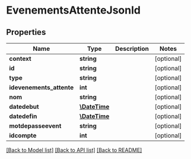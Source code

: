 # EvenementsAttenteJsonld

## Properties
Name | Type | Description | Notes
------------ | ------------- | ------------- | -------------
**context** | **string** |  | [optional] 
**id** | **string** |  | [optional] 
**type** | **string** |  | [optional] 
**idevenements_attente** | **int** |  | [optional] 
**nom** | **string** |  | [optional] 
**datedebut** | [**\DateTime**](\DateTime.md) |  | [optional] 
**datedefin** | [**\DateTime**](\DateTime.md) |  | [optional] 
**motdepasseevent** | **string** |  | [optional] 
**idcompte** | **int** |  | [optional] 

[[Back to Model list]](../../README.md#documentation-for-models) [[Back to API list]](../../README.md#documentation-for-api-endpoints) [[Back to README]](../../README.md)

